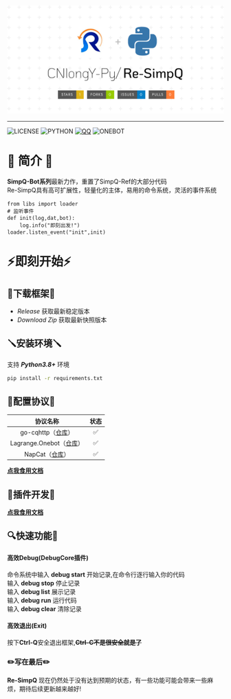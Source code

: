 ![Header](/docs/Re-SimpQ.png)
***
![LICENSE](https://img.shields.io/badge/license-icon?style=for-the-badge&label=GPL-3.0&color=green) 
![PYTHON](https://img.shields.io/badge/3.8%2B-icon?style=for-the-badge&label=Python&color=lightblue)
[![QQ](https://img.shields.io/badge/%E5%AE%98%E6%96%B9-%E7%A4%BE%E5%8C%BA?style=for-the-badge&label=QQ%E7%BE%A4&color=blue)](https://qm.qq.com/cgi-bin/qm/qr?k=LteZqCk_lsIO7OWgx3HtQqWzGGDVYjTq&jump_from=webapi&authKey=Gcg2D/di5o7qI31M4mTVpdjfqJNOuLdnUqZCafC9Chtocq8kPVBoAAqMB8hukDxO)
![ONEBOT](https://img.shields.io/badge/11-icon?style=for-the-badge&label=Onebot&labelColor=black&color=gray)


# 📄 简介 📄
**SimpQ-Bot系列**最新力作，重置了SimpQ-Ref的大部分代码  
Re-SimpQ具有高可扩展性，轻量化的主体，易用的命令系统，灵活的事件系统  
```python3
from libs import loader
# 监听事件
def init(log,dat,bot):
    log.info("即刻出发!")
loader.listen_event("init",init)
```
# ⚡即刻开始⚡
## 📩下载框架📩
- *Release* 获取最新稳定版本
- *Download Zip* 获取最新快照版本
## 🪛安装环境🪛
支持 ___Python3.8+___ 环境
```bash
pip install -r requirements.txt
```
## 📡配置协议📡
 |                               协议名称                               | 状态 |
 |:----------------------------------------------------------------:| :--:|
 |    go-cqhttp（[仓库](https://github.com/Mrs4s/go-cqhttp)）    |  ✅  |
 | Lagrange.Onebot（[仓库](https://github.com/LagrangeDev/Lagrange.Core)） |  ✅  |
 |     NapCat（[仓库](https://github.com/NapNeko/NapCatQQ)）      |  ✅  |  
**[点我食用文档](/onebot/食用说明.md)**
## 🧩插件开发🧩
**[点我食用文档](https://cnlongy-py.github.io/Re-SimpQ/#/%E6%8F%92%E4%BB%B6%E5%BC%80%E5%8F%91)**
## 🔍快速功能🔎
#### 高效Debug(DebugCore插件)
命令系统中输入 **debug start** 开始记录,在命令行逐行输入你的代码   
输入 **debug stop** 停止记录  
输入 **debug list** 展示记录  
输入 **debug run** 运行代码  
输入 **debug clear** 清除记录  
#### 高效退出(Exit)
按下**Ctrl-Q**安全退出框架,**~~Ctrl-C不是很安全就是了~~**
### ️️️️✏️写在最后✏️
**Re-SimpQ** 现在仍然处于没有达到预期的状态，有一些功能可能会带来一些麻烦，期待后续更新越来越好!
